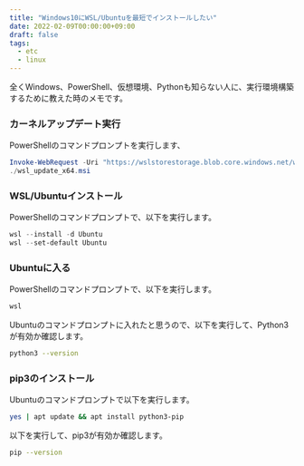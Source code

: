 ```yaml
---
title: "Windows10にWSL/Ubuntuを最短でインストールしたい"
date: 2022-02-09T00:00:00+09:00
draft: false
tags:
  - etc
  - linux
---
```


全くWindows、PowerShell、仮想環境、Pythonも知らない人に、実行環境構築するために教えた時のメモです。

### カーネルアップデート実行

PowerShellのコマンドプロンプトを実行します、

```powershell
Invoke-WebRequest -Uri "https://wslstorestorage.blob.core.windows.net/wslblob/wsl_update_x64.msi" -OutFile "wsl_update_x64.msi"
./wsl_update_x64.msi
```
### WSL/Ubuntuインストール

PowerShellのコマンドプロンプトで、以下を実行します。

```powershell
wsl --install -d Ubuntu
wsl --set-default Ubuntu
```

### Ubuntuに入る

PowerShellのコマンドプロンプトで、以下を実行します。

```powershell
wsl
```

Ubuntuのコマンドプロンプトに入れたと思うので、以下を実行して、Python3が有効か確認します。

```sh
python3 --version
```

### pip3のインストール

Ubuntuのコマンドプロンプトで以下を実行します。

```sh
yes | apt update && apt install python3-pip
```

以下を実行して、pip3が有効か確認します。

```sh
pip --version
```